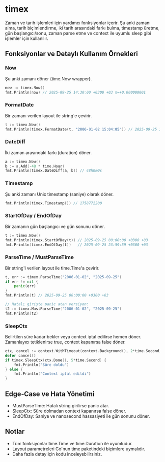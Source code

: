 # timex

Zaman ve tarih işlemleri için yardımcı fonksiyonlar içerir. Şu anki zamanı alma, tarih biçimlendirme, iki tarih arasındaki farkı bulma, timestamp üretme, gün başlangıcı/sonu, zaman parse etme ve context ile uyumlu sleep gibi işlemler için kullanılır.

## Fonksiyonlar ve Detaylı Kullanım Örnekleri

### Now
Şu anki zamanı döner (time.Now wrapper).
```go
now := timex.Now()
fmt.Println(now) // 2025-09-25 14:30:00 +0300 +03 m=+0.000000001
```

### FormatDate
Bir zamanı verilen layout ile string'e çevirir.
```go
t := timex.Now()
fmt.Println(timex.FormatDate(t, "2006-01-02 15:04:05")) // 2025-09-25 14:30:00
```

### DateDiff
İki zaman arasındaki farkı (duration) döner.
```go
a := timex.Now()
b := a.Add(-48 * time.Hour)
fmt.Println(timex.DateDiff(a, b)) // 48h0m0s
```

### Timestamp
Şu anki zamanı Unix timestamp (saniye) olarak döner.
```go
fmt.Println(timex.Timestamp()) // 1758772200
```

### StartOfDay / EndOfDay
Bir zamanın gün başlangıcı ve gün sonunu döner.
```go
t := timex.Now()
fmt.Println(timex.StartOfDay(t)) // 2025-09-25 00:00:00 +0300 +03
fmt.Println(timex.EndOfDay(t))   // 2025-09-25 23:59:59 +0300 +03
```

### ParseTime / MustParseTime
Bir string'i verilen layout ile time.Time'a çevirir.
```go
t, err := timex.ParseTime("2006-01-02", "2025-09-25")
if err != nil {
    panic(err)
}
fmt.Println(t) // 2025-09-25 00:00:00 +0300 +03

// Hatalı girişte panic atan versiyon:
t2 := timex.MustParseTime("2006-01-02", "2025-09-25")
fmt.Println(t2)
```

### SleepCtx
Belirtilen süre kadar bekler veya context iptal edilirse hemen döner. Zamanlayıcı tetiklenirse true, context kapanırsa false döner.
```go
ctx, cancel := context.WithTimeout(context.Background(), 2*time.Second)
defer cancel()
if timex.SleepCtx(ctx.Done(), 5*time.Second) {
    fmt.Println("Süre doldu")
} else {
    fmt.Println("Context iptal edildi")
}
```

## Edge-Case ve Hata Yönetimi
- MustParseTime: Hatalı string girilirse panic atar.
- SleepCtx: Süre dolmadan context kapanırsa false döner.
- EndOfDay: Saniye ve nanosecond hassasiyeti ile gün sonunu döner.

## Notlar
- Tüm fonksiyonlar time.Time ve time.Duration ile uyumludur.
- Layout parametreleri Go'nun time paketindeki biçimlere uymalıdır.
- Daha fazla detay için kodu inceleyebilirsiniz.
